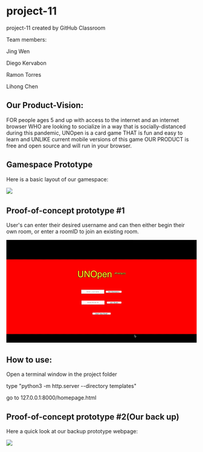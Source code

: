 # project-11
project-11 created by GitHub Classroom

Team members:

Jing Wen

Diego Kervabon

Ramon Torres

Lihong Chen

## Our Product-Vision:
FOR people ages 5 and up with access to the internet and an internet browser WHO are looking to socialize in a way
that is socially-distanced during this pandemic, UNOpen is a card game THAT is fun and easy to learn and UNLIKE
current mobile versions of this game OUR PRODUCT is free and open source and will run in your browser.

## Gamespace Prototype
Here is a basic layout of our gamespace:

<img src="http://g.recordit.co/2kt2hrPttp.gif">

## Proof-of-concept prototype #1
User's can enter their desired username and can then either begin their own room, or enter a roomID to join an existing room.

<img src="gifs/prototype.gif">

## How to use:
Open a terminal window in the project folder

type "python3 -m http.server --directory templates"

go to 127.0.0.1:8000/homepage.html


## Proof-of-concept prototype #2(Our back up)
Here a quick look at our backup prototype webpage:


<img src="http://g.recordit.co/uqEcS9uNwX.gif">
